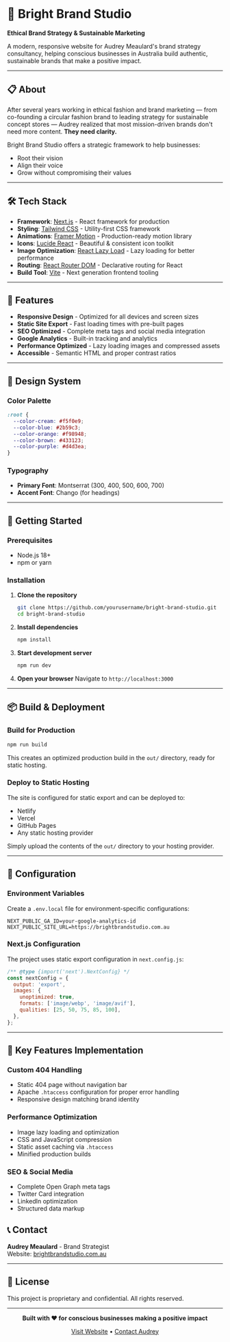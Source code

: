 # 🌟 Bright Brand Studio

**Ethical Brand Strategy & Sustainable Marketing**

A modern, responsive website for Audrey Meaulard's brand strategy consultancy, helping conscious businesses in Australia build authentic, sustainable brands that make a positive impact.

---

## 📋 About

After several years working in ethical fashion and brand marketing — from co-founding a circular fashion brand to leading strategy for sustainable concept stores — Audrey realized that most mission-driven brands don't need more content. **They need clarity.**

Bright Brand Studio offers a strategic framework to help businesses:
- Root their vision
- Align their voice
- Grow without compromising their values

---

## 🛠️ Tech Stack

- **Framework**: [Next.js](https://nextjs.org/) - React framework for production
- **Styling**: [Tailwind CSS](https://tailwindcss.com/) - Utility-first CSS framework
- **Animations**: [Framer Motion](https://www.framer.com/motion/) - Production-ready motion library
- **Icons**: [Lucide React](https://lucide.dev/) - Beautiful & consistent icon toolkit
- **Image Optimization**: [React Lazy Load](https://github.com/Aljullu/react-lazy-load-image-component) - Lazy loading for better performance
- **Routing**: [React Router DOM](https://reactrouter.com/) - Declarative routing for React
- **Build Tool**: [Vite](https://vitejs.dev/) - Next generation frontend tooling

---

## 🚀 Features

- **Responsive Design** - Optimized for all devices and screen sizes
- **Static Site Export** - Fast loading times with pre-built pages
- **SEO Optimized** - Complete meta tags and social media integration
- **Google Analytics** - Built-in tracking and analytics
- **Performance Optimized** - Lazy loading images and compressed assets
- **Accessible** - Semantic HTML and proper contrast ratios

---

## 🎨 Design System

### Color Palette
```css
:root {
  --color-cream: #f5f0e9;
  --color-blue: #2b59c3;
  --color-orange: #f98948;
  --color-brown: #433123;
  --color-purple: #d4d3ea;
}
```

### Typography
- **Primary Font**: Montserrat (300, 400, 500, 600, 700)
- **Accent Font**: Chango (for headings)

---

## 🚀 Getting Started

### Prerequisites
- Node.js 18+ 
- npm or yarn

### Installation

1. **Clone the repository**
   ```bash
   git clone https://github.com/yourusername/bright-brand-studio.git
   cd bright-brand-studio
   ```

2. **Install dependencies**
   ```bash
   npm install
   ```

3. **Start development server**
   ```bash
   npm run dev
   ```

4. **Open your browser**
   Navigate to `http://localhost:3000`

---

## 📦 Build & Deployment

### Build for Production
```bash
npm run build
```

This creates an optimized production build in the `out/` directory, ready for static hosting.

### Deploy to Static Hosting
The site is configured for static export and can be deployed to:
- Netlify
- Vercel
- GitHub Pages
- Any static hosting provider

Simply upload the contents of the `out/` directory to your hosting provider.

---

## 🔧 Configuration

### Environment Variables
Create a `.env.local` file for environment-specific configurations:
```env
NEXT_PUBLIC_GA_ID=your-google-analytics-id
NEXT_PUBLIC_SITE_URL=https://brightbrandstudio.com.au
```

### Next.js Configuration
The project uses static export configuration in `next.config.js`:
```javascript
/** @type {import('next').NextConfig} */
const nextConfig = {
  output: 'export',
  images: {
    unoptimized: true,
    formats: ['image/webp', 'image/avif'],
    qualities: [25, 50, 75, 85, 100],
  },
};
```

---

## 🎯 Key Features Implementation

### Custom 404 Handling
- Static 404 page without navigation bar
- Apache `.htaccess` configuration for proper error handling
- Responsive design matching brand identity

### Performance Optimization
- Image lazy loading and optimization
- CSS and JavaScript compression
- Static asset caching via `.htaccess`
- Minified production builds

### SEO & Social Media
- Complete Open Graph meta tags
- Twitter Card integration
- LinkedIn optimization
- Structured data markup

## 📞 Contact

**Audrey Meaulard** - Brand Strategist  
Website: [brightbrandstudio.com.au](https://brightbrandstudio.com.au)

---

## 📄 License

This project is proprietary and confidential. All rights reserved.

---

<div align="center">

**Built with ❤️ for conscious businesses making a positive impact**

[Visit Website](https://brightbrandstudio.com.au) • [Contact Audrey](mailto:contact@brightbrandstudio.com.au)

</div>
